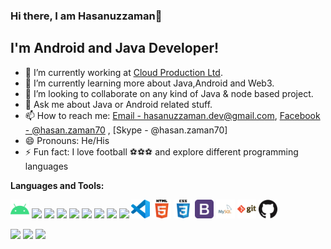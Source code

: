 ### Hi there, I am Hasanuzzaman👋

## I'm Android and Java Developer!
- 🔭 I’m currently working at [Cloud Production Ltd](http://cloudproductionltd.com/).
- 🌱 I’m currently learning more about Java,Android and Web3.
- 👯 I’m looking to collaborate on any kind of Java & node based project.
- 💬 Ask me about Java or Android related stuff.
- 📫 How to reach me: [Email - hasanuzzaman.dev@gmail.com](https://mail.google.com/mail/u/0/?tab=rm&ogbl#inbox?compose=CllgCJfprmLvjnxCfJkgGCqHCtxWpBdSxGrqFpKcdpldCnxxSbbLJRctWNbMGkmcBgbfvGFvmzg), [Facebook - @hasan.zaman70](https://www.facebook.com/hasan.zaman70/) , [Skype - @hasan.zaman70]
- 😄 Pronouns: He/His
- ⚡ Fun fact:  I love football ⚽⚽⚽ and explore different programming languages

**Languages and Tools:**  

<code><img height="30" src="https://raw.githubusercontent.com/github/explore/80688e429a7d4ef2fca1e82350fe8e3517d3494d/topics/android/android.png"></code>
<code><img height="30" src="https://www.pngfind.com/pngs/m/185-1852592_nuff-said-show-me-the-code-flutter-logo.png"></code>
<code><img height="30" src="https://upload.wikimedia.org/wikipedia/commons/7/7e/Dart-logo.png"></code>
<code><img height="30" src="https://upload.wikimedia.org/wikipedia/commons/c/ca/IOS_logo.svg"></code>
<code><img height="30" src="https://2.bp.blogspot.com/-tzm1twY_ENM/XlCRuI0ZkRI/AAAAAAAAOso/BmNOUANXWxwc5vwslNw3WpjrDlgs9PuwQCLcBGAsYHQ/s1600/pasted%2Bimage%2B0.png"></code> 
<code><img height="30" src="https://upload.wikimedia.org/wikipedia/en/thumb/3/30/Java_programming_language_logo.svg/1200px-Java_programming_language_logo.svg.png"></code>
<code><img height="30" src="https://seeklogo.com/images/K/kotlin-logo-30C1970B05-seeklogo.com.png"></code>
<code><img height="30" src="https://upload.wikimedia.org/wikipedia/commons/9/9c/IntelliJ_IDEA_Icon.svg"></code>
<code><img height="30" src="https://miro.medium.com/max/716/1*jMQ9lkY5SBnbcOlJB4aizg.png"></code>
<code><img height="30" src="https://raw.githubusercontent.com/github/explore/80688e429a7d4ef2fca1e82350fe8e3517d3494d/topics/visual-studio-code/visual-studio-code.png"></code>
<code><img height="30" src="https://raw.githubusercontent.com/github/explore/80688e429a7d4ef2fca1e82350fe8e3517d3494d/topics/html/html.png"></code> 
<code><img height="30" src="https://raw.githubusercontent.com/github/explore/80688e429a7d4ef2fca1e82350fe8e3517d3494d/topics/css/css.png"></code>
<code><img height="30" src="https://raw.githubusercontent.com/github/explore/80688e429a7d4ef2fca1e82350fe8e3517d3494d/topics/bootstrap/bootstrap.png"></code>
<code><img height="30" src="https://raw.githubusercontent.com/github/explore/80688e429a7d4ef2fca1e82350fe8e3517d3494d/topics/mysql/mysql.png"></code>
<code><img height="30" src="https://raw.githubusercontent.com/github/explore/80688e429a7d4ef2fca1e82350fe8e3517d3494d/topics/git/git.png"></code>
<code><img height="30" src="https://raw.githubusercontent.com/github/explore/78df643247d429f6cc873026c0622819ad797942/topics/github/github.png"></code>




  

<img width="550" src = "https://github-readme-stats.vercel.app/api?username=hasanuzzaman-dev&show_icons=true">

<img width="550" src = "https://github-readme-stats.vercel.app/api/top-langs/?username=hasanuzzaman-dev">
<img width="550" src = "https://github-readme-stats.vercel.app/api/top-langs/?username=hasanuzzaman-dev&layout=compact">

